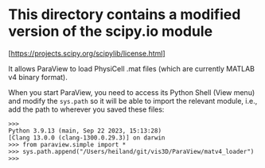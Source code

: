 # This directory contains a modified version of the scipy.io module  
[https://projects.scipy.org/scipylib/license.html]

It allows ParaView to load PhysiCell .mat files (which are currently MATLAB v4 binary format).

When you start ParaView, you need to access its Python Shell (View menu) and modify the `sys.path` so it will be able to import the relevant module, i.e., add the path to wherever you saved these files:
```
>>> 
Python 3.9.13 (main, Sep 22 2023, 15:13:28) 
[Clang 13.0.0 (clang-1300.0.29.3)] on darwin
>>> from paraview.simple import *
>>> sys.path.append("/Users/heiland/git/vis3D/ParaView/matv4_loader")
>>> 
```



